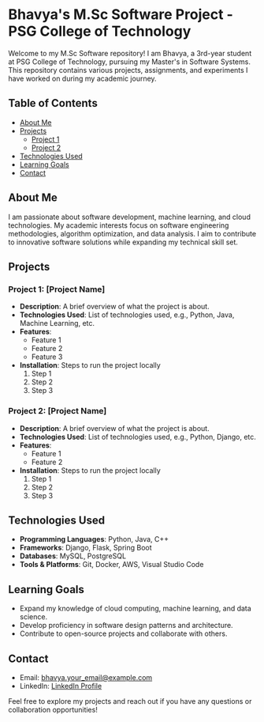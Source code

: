 # Bhavya's M.Sc Software Project - PSG College of Technology

Welcome to my M.Sc Software repository! I am Bhavya, a 3rd-year student at PSG College of Technology, pursuing my Master's in Software Systems. This repository contains various projects, assignments, and experiments I have worked on during my academic journey.
<br>
## Table of Contents
- [About Me](#about-me)
- [Projects](#projects)
  - [Project 1](#project-1)
  - [Project 2](#project-2)
- [Technologies Used](#technologies-used)
- [Learning Goals](#learning-goals)
- [Contact](#contact)

## About Me
I am passionate about software development, machine learning, and cloud technologies. My academic interests focus on software engineering methodologies, algorithm optimization, and data analysis. I aim to contribute to innovative software solutions while expanding my technical skill set.

## Projects

### Project 1: [Project Name]
- **Description**: A brief overview of what the project is about.
- **Technologies Used**: List of technologies used, e.g., Python, Java, Machine Learning, etc.
- **Features**:
  - Feature 1
  - Feature 2
  - Feature 3
- **Installation**: Steps to run the project locally
  1. Step 1
  2. Step 2
  3. Step 3

### Project 2: [Project Name]
- **Description**: A brief overview of what the project is about.
- **Technologies Used**: List of technologies used, e.g., Python, Django, etc.
- **Features**:
  - Feature 1
  - Feature 2
- **Installation**: Steps to run the project locally
  1. Step 1
  2. Step 2
  3. Step 3

## Technologies Used
- **Programming Languages**: Python, Java, C++
- **Frameworks**: Django, Flask, Spring Boot
- **Databases**: MySQL, PostgreSQL
- **Tools & Platforms**: Git, Docker, AWS, Visual Studio Code

## Learning Goals
- Expand my knowledge of cloud computing, machine learning, and data science.
- Develop proficiency in software design patterns and architecture.
- Contribute to open-source projects and collaborate with others.

## Contact
- Email: bhavya.your_email@example.com
- LinkedIn: [LinkedIn Profile](https://www.linkedin.com/in/bhavya)

Feel free to explore my projects and reach out if you have any questions or collaboration opportunities!
